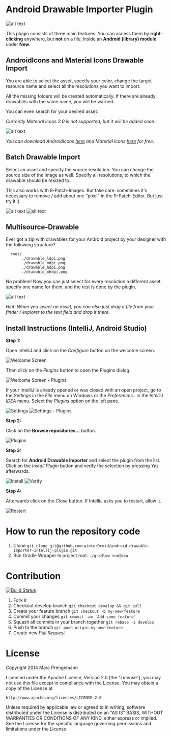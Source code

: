 # Android Drawable Importer Plugin

![alt text](src/main/resources/images/menu.png "New menu")

This plugin consists of three main features. You can access them by **right-clicking** anywhere, but **not** on a file, inside an **Android (library) module** under **New**.

## AndroidIcons and Material Icons Drawable Import
You are able to select the asset, specify your color, change the target resource name and select all the resolutions you want to import.  

All the missing folders will be created automatically. If there are already drawables with the same name, you will be warned.  

You can even search for your desired asset.

*Currently Material Icons 2.0 is not supported, but it will be added soon.*
   
![alt text](src/main/resources/images/icons_importer.png "Icons Import dialog")
   
*You can download AndroidIcons [here](http://www.androidicons.com/) and Material Icons [here](https://github.com/google/material-design-icons) for free.*

## Batch Drawable Import  
Select an asset and specify the source resolution. You can change the source size of the image as well. Specify all resolutions, to which the drawable should be resized to.  

This also works with 9-Patch-Images. But take care: sometimes it's necessary to remove / add about one "pixel" in the 9-Patch-Editor. But just try it :)  
   
![alt text](src/main/resources/images/scale.png "Batch Drawable Import dialog")
![alt text](src/main/resources/images/scale_add.png "Batch Drawable Import Add dialog")

## Multisource-Drawable
Ever got a zip with drawables for your Android project by your designer with the following structure?  
   
```
  root/
       ./drawable_ldpi.png
       ./drawable_mdpi.png
       ./drawable_hdpi.png
       ./drawable_xhdpi.png
```
            
No problem! Now you can just select for every resolution a different asset, specify one name for them, and the rest is done by the plugin.
   
![alt text](src/main/resources/images/multi.png "Multi drawable sources import dialog")

*Hint: When you select an asset, you can also just drag a file from your finder / explorer to the text field and drop it there.*

## Install Instructions (IntelliJ, Android Studio)

**Step 1:**

Open IntelliJ and click on the *Configure* button on the welcome screen.

![Welcome Screen](src/main/resources/images/instructions/welcome.png)

Then click on the *Plugins* button to open the Plugins dialog.

![Welcome Screen - Plugins](src/main/resources/images/instructions/welcome_plugins.png)

If your IntelliJ is already opened or was closed with an open project, go to the *Settings* in the *File* menu on Windows or the *Preferences..* in the *IntelliJ IDEA* menu. Select the *Plugins* option on the left pane.

![Settings](src/main/resources/images/instructions/settings.png)
![Settings - Plugins](src/main/resources/images/instructions/settings_plugins.png)

**Step 2:**

Click on the **Browse repositories...** button.

![Plugins](src/main/resources/images/instructions/browse.png)

**Step 3:**

Search for **Android Drawable Importer** and select the plugin from the list. Click on the *Install Plugin* button and verify the selection by pressing *Yes* afterwards.

![Install](src/main/resources/images/instructions/install.png)
![Verify](src/main/resources/images/instructions/verify.png)

**Step 4:**

Afterwards click on the *Close* button. If IntelliJ asks you to restart, allow it.

![Restart](src/main/resources/images/instructions/restart.png)

# How to run the repository code

1. Clone
  `git clone git@github.com:winterDroid/android-drawable-importer-intellij-plugin.git`
2. Run Gradle Wrapper In project root.
  `./gradlew runIdea`

# Contribution

[![Build Status](https://travis-ci.org/winterDroid/android-drawable-importer-intellij-plugin.svg)](https://travis-ci.org/winterDroid/android-drawable-importer-intellij-plugin)

1. Fork it
2. Checkout develop branch
  `git checkout develop && git pull`
2. Create your feature branch 
  `git checkout -b my-new-feature`
3. Commit your changes 
  `git commit -am 'Add some feature'`
4. Squash all commits in your branch together 
  `git rebase -i develop`
5. Push to the branch 
  `git push origin my-new-feature`
6. Create new *Pull Request*

# License

Copyright 2014 Marc Prengemann

Licensed under the Apache License, Version 2.0 (the "License");
you may not use this file except in compliance with the License.
You may obtain a copy of the License at

    http://www.apache.org/licenses/LICENSE-2.0

Unless required by applicable law or agreed to in writing, software
distributed under the License is distributed on an "AS IS" BASIS,
WITHOUT WARRANTIES OR CONDITIONS OF ANY KIND, either express or implied.
See the License for the specific language governing permissions and
limitations under the License.
